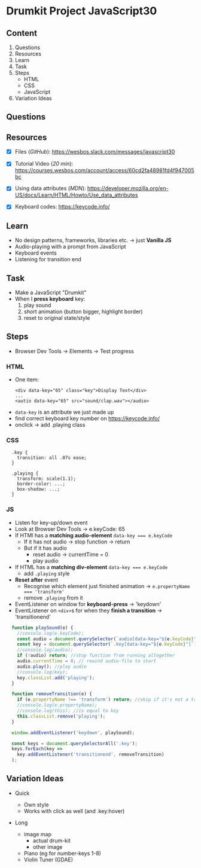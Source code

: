 # Drumkit Project JavaScript30

## Content
1. Questions
1. Resources
1. Learn
1. Task
1. Steps
    - HTML
    - CSS
    - JavaScript
1. Variation Ideas

## Questions
## Resources

- [x] Files (*GitHub*): <https://wesbos.slack.com/messages/javascript30>
- [x] Tutorial Video (*20 min*): <https://courses.wesbos.com/account/access/60cd2fa48981fd4f947005bc>
- [x] Using data attributes (*MDN*): <https://developer.mozilla.org/en-US/docs/Learn/HTML/Howto/Use_data_attributes>
- [x] Keyboard codes: <https://keycode.info/>


## Learn
- No design patterns, frameworks, libraries etc. &rarr; just **Vanilla JS**
- Audio-playing with a prompt from JavaScript 
- Keyboard events
- Listening for transition end

## Task

- Make a JavaScript "Drumkit"
- When I **press keyboard** key:
  1. play sound
  2. short animation (button bigger, highlight border)
  3. reset to original state/style

## Steps

- Browser Dev Tools &rarr; Elements &rarr; Test progress

### HTML

  - One item:
    ```
    <div data-key="65" class="key">Display Text</div>
    ...
    <autio data-key="65" src="sound/clap.wav"></audio>
    ```
  - `data-key` is an attribute we just made up
  - find correct keyboard key number on <https://keycode.info/>
  - onclick &rarr; add .playing class

### CSS

  ```
    .key {
      transition: all .07s ease;
    }

    .playing {
      transform: scale(1.1);
      border-color: ...;
      box-shadow: ...;
    }
  ```

### JS

  - Listen for key-up/down event
  - Look at Browser Dev Tools &rarr; e.keyCode: 65
  - If HTMl has a **matching audio-element** `data-key === e.keyCode`
    - If it has not audio &rarr; stop function &rarr; return
    - But if it has audio
      - reset audio &rarr; currentTime = 0
      - play audio
  - If HTML has a **matching div-element** `data-key === e.keyCode`
    - add `.playing` style
  - **Reset after** event
    - Recognise which element just finished animation &rarr; `e.propertyName === 'transform'`
    - remove `.playing` from it
  - EventListener on window for **keyboard-press** &rarr; 'keydown'
  - EventListener on `<div>`s for when they **finish a transition** &rarr; 'transitionend'

  ```javascript
    function playSound(e) {
      //console.log(e.keyCode);
      const audio = document.querySelector(`audio[data-key="${e.keyCode}"]`); //find correct audio files
      const key = document.querySelector(`.key[data-key="${e.keyCode}"]`); //find correct div-elements
      //console.log(audio);
      if (!audio) return; //stop function from running altogether
      audio.currentTime = 0; // rewind audio-file to start
      audio.play(); //play audio
      //console.log(key);
      key.classList.add('playing');
    }

    function removeTransition(e) {
      if (e.propertyName !== 'transform') return; //skip if it's not a transform
      //console.log(e.propertyName);
      //console.log(this); //is equal to key
      this.classList.remove('playing');
    }

    window.addEventListener('keydown', playSound);

    const keys = document.querySelectorAll('.key');
    keys.forEach(key =>
      key.addEventListener('transitionend', removeTransition)
    );
 ```


## Variation Ideas

- Quick
  - Own style
  - Works with click as well (and .key:hover)

- Long
  - image map
    - actual drum-kit
    - other image
  - Piano (eg for number-keys 1-8)
  - Violin Tuner (GDAE)

